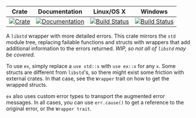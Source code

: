 |Crate|Documentation|Linux/OS X|Windows|
|:---:|:-----------:|:--------:|:-----:|
|[![Crate](https://img.shields.io/crates/v/ex.svg)](https://crates.io/crates/ex)|[![Documentation](https://docs.rs/ex/badge.svg)](https://docs.rs/ex/)|[![Build Status](https://travis-ci.org/Ereski/ex.svg?branch=master)](https://travis-ci.org/Ereski/ex)|[![Build Status](https://ci.appveyor.com/api/projects/status/github/Ereski/ex?svg=true&branch=master)](https://ci.appveyor.com/project/Ereski/ex)|

A `libstd` wrapper with more detailed errors. This crate mirrors the `std`
module tree, replacing failable functions and structs with wrappers that add
additional information to the errors returned. *WIP, so not all of `libstd`
may be covered*.

To use `ex`, simply replace a `use std::x` with `use ex::x` for any `x`.
Some structs are different from `libstd`'s, so there might exist some
friction with external crates. In that case, see the `Wrapper` trait on how
to get the wrapped structs.

`ex` also uses custom error types to transport the augmented error messages.
In all cases, you can use `err.cause()` to get a reference to the original
error, or the `Wrapper trait`.
